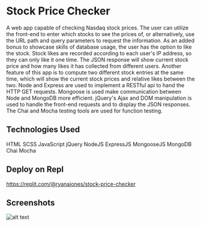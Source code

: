 # Stock Price Checker

A web app capable of checking Nasdaq stock prices. The user can utilize the front-end to enter which stocks to see the prices of, or alternatively, use the URL path and query parameters to request the information. As an added bonus to showcase skills of database usage, the user has the option to like the stock. Stock likes are recorded according to each user's IP address, so they can only like it one time. The JSON response will show current stock price and how many likes it has collected from different users. Another feature of this app is to compute two different stock entries at the same time, which will show the current stock prices and relative likes between the two. Node and Express are used to implement a RESTful api to hand the HTTP GET requests. Mongoose is used make communication between Node and MongoDB more efficient. jQuery's Ajax and DOM manipulation is used to handle the front-end requests and to display the JSON responses. The Chai and Mocha testing tools are used for function testing. 

## Technologies Used

HTML SCSS JavaScript jQuery NodeJS ExpressJS MongooseJS MongoDB Chai Mocha

## Deploy on Repl

https://replit.com/@ryanajones/stock-price-checker

## Screenshots

![alt text](https://i.imgur.com/IHeD39d.png)